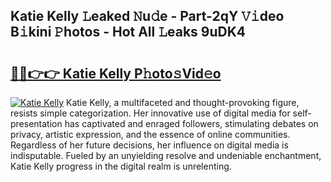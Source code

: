 ## Katie Kelly 𝙻eaked 𝙽u𝚍e - Part-2qY 𝚅𝚒deo B𝚒kini 𝙿hotos - Hot All 𝙻eaks 9uDK4

# <h2><a href="http://ld15u4e.urlbe.top/?page=Katie+Kelly">🔗🔗👉👉 Katie Kelly P𝚑oto𝚜Vid𝚎o</a></h2>

[![Katie Kelly](https://i.imgur.com/eBuTRDB.gif)](http://ld15u4e.urlbe.top/?page=Katie+Kelly)
Katie Kelly, a multifaceted and thought-provoking figure, resists simple categorization. Her innovative use of digital media for self-presentation has captivated and enraged followers, stimulating debates on privacy, artistic expression, and the essence of online communities. Regardless of her future decisions, her influence on digital media is indisputable. Fueled by an unyielding resolve and undeniable enchantment, Katie Kelly progress in the digital realm is unrelenting.

